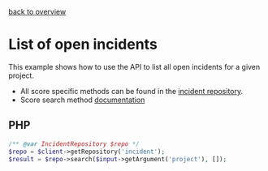 [back to overview](../../readme.md)
# List of open incidents

This example shows how to use the API to list all open incidents for a given project. 

- All score specific methods can be found in the [incident repository](../../Repositories/IncidentRepository.md).
- Score search method [documentation](../../Repositories/IncidentRepository.md#search)

## PHP

```php
/** @var IncidentRepository $repo */
$repo = $client->getRepository('incident');
$result = $repo->search($input->getArgument('project'), []);
```
